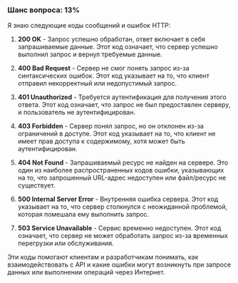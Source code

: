 ### Шанс вопроса: 13%

Я знаю следующие коды сообщений и ошибок HTTP:

1. **200 OK** - Запрос успешно обработан, ответ включает в себя запрашиваемые данные. Этот код означает, что сервер успешно выполнил запрос и вернул требуемые данные.

2. **400 Bad Request** - Сервер не смог понять запрос из-за синтаксических ошибок. Этот код указывает на то, что клиент отправил некорректный или недопустимый запрос.

3. **401 Unauthorized** - Требуется аутентификация для получения этого ответа. Этот код означает, что запрос не был предоставлен серверу, и пользователь не аутентифицирован.

4. **403 Forbidden** - Сервер понял запрос, но он отклонен из-за ограничений в доступе. Этот код указывает на то, что клиент не имеет прав доступа к содержимому, хотя может быть аутентифицирован.

5. **404 Not Found** - Запрашиваемый ресурс не найден на сервере. Это один из наиболее распространенных кодов ошибки, указывающих на то, что запрошенный URL-адрес недоступен или файл/ресурс не существует.

6. **500 Internal Server Error** - Внутренняя ошибка сервера. Этот код указывает на то, что сервер столкнулся с неожиданной проблемой, которая помешала ему выполнить запрос.

7. **503 Service Unavailable** - Сервис временно недоступен. Этот код означает, что сервер не может обработать запрос из-за временных перегрузки или обслуживания.

Эти коды помогают клиентам и разработчикам понимать, как взаимодействовать с API и какие ошибки могут возникнуть при запросе данных или выполнении операций через Интернет.